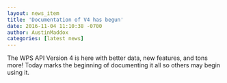 ```yaml
---
layout: news_item
title: 'Documentation of V4 has begun'
date: 2016-11-04 11:10:38 -0700
author: AustinMaddox
categories: [latest news]
---
```


The WPS API Version 4 is here with better data, new features, and tons more! Today marks the beginning of documenting it all so others may begin using it.
